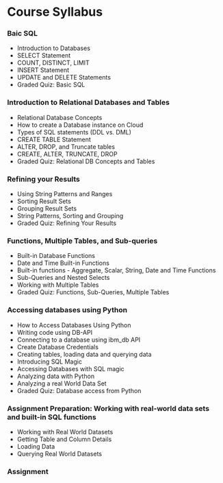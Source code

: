 # Course Syllabus

### Baic SQL
* Introduction to Databases
* SELECT Statement
* COUNT, DISTINCT, LIMIT
* INSERT Statement
* UPDATE and DELETE Statements
* Graded Quiz: Basic SQL

### Introduction to Relational Databases and Tables
* Relational Database Concepts
* How to create a Database instance on Cloud
* Types of SQL statements (DDL vs. DML)
* CREATE TABLE Statement
* ALTER, DROP, and Truncate tables
* CREATE, ALTER, TRUNCATE, DROP
* Graded Quiz: Relational DB Concepts and Tables

### Refining your Results
* Using String Patterns and Ranges
* Sorting Result Sets
* Grouping Result Sets
* String Patterns, Sorting and Grouping
* Graded Quiz: Refining Your Results

### Functions, Multiple Tables, and Sub-queries
* Built-in Database Functions
* Date and Time Built-in Functions
* Built-in functions - Aggregate, Scalar, String, Date and Time Functions
* Sub-Queries and Nested Selects
* Working with Multiple Tables
* Graded Quiz: Functions, Sub-Queries, Multiple Tables

### Accessing databases using Python
* How to Access Databases Using Python
* Writing code using DB-API
* Connecting to a database using ibm_db API
* Create Database Credentials
* Creating tables, loading data and querying data
* Introducing SQL Magic
* Accessing Databases with SQL magic
* Analyzing data with Python
* Analyzing a real World Data Set
* Graded Quiz: Database access from Python

### Assignment Preparation: Working with real-world data sets and built-in SQL functions
* Working with Real World Datasets
* Getting Table and Column Details
* Loading Data
* Querying Real World Datasets

### Assignment
